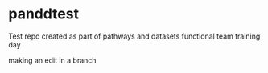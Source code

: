 # panddtest


Test repo created as part of pathways and datasets functional team training day


making an edit in a branch 
